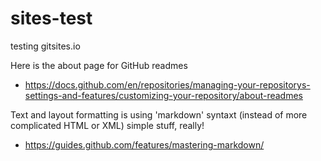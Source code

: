 # sites-test
testing gitsites.io

Here is the about page for GitHub readmes
* https://docs.github.com/en/repositories/managing-your-repositorys-settings-and-features/customizing-your-repository/about-readmes

Text and layout formatting is using 'markdown' syntaxt (instead of more complicated HTML or XML) simple stuff, really!
* https://guides.github.com/features/mastering-markdown/


